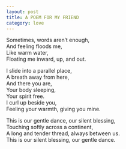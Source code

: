 ```yaml
---
layout: post
title: A POEM FOR MY FRIEND
category: love
---
```


Sometimes, words aren’t enough,  
And feeling floods me,  
Like warm water,  
Floating me inward, up, and out.

I slide into a parallel place,  
A breath away from here,  
And there you are,  
Your body sleeping,  
Your spirit free.  
I curl up beside you,  
Feeling your warmth, giving you mine.

This is our gentle dance, our silent blessing,  
Touching softly across a continent,  
A long and tender thread, always between us.  
This is our silent blessing, our gentle dance. 
